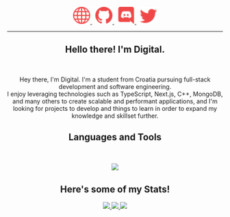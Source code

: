 <p align="center">
    <a href="https://crni.xyz/">
        <img src="./assets/icons/other/link-solid.svg/" width="40px" />
    </a>
    &nbsp;
    <a href="https://github.com/Digital39999/">
        <img src="./assets/icons/other/github-solid.svg/" width="40px" />
    </a>
    &nbsp;
    <a href="https://discord.com/invite/KxTCW2Wja8">
        <img src="./assets/icons/other/discord-solid.svg/" width="40px" />
    </a>
    &nbsp;
    <a href="https://twitter.com/Digital39999/">
        <img src="./assets/icons/other/twitter-solid.svg/" width="40px" />
    </a>
</p>

<hr />
<h2 align="center">
    Hello there! I'm <strong>Digital</strong>.
</h2>
&nbsp;

<p align="center">
    Hey there, I'm Digital. I'm a student from Croatia pursuing full-stack development and software engineering. <br />
    I enjoy leveraging technologies such as TypeScript, Next.js, C++, MongoDB, and many others to create scalable and performant applications, and I'm looking for projects to develop and things to learn in order to expand my knowledge and skillset further.
</p>

<h2 align="center">
    Languages and Tools
</h2>
&nbsp;

<p align="center">
    <a href="https://crni.xyz" title="Click Me">
        <img src="https://skillicons.dev/icons?i=vscode,ts,js,nodejs,react,express,netlify,nextjs,react,mongodb,docker,linux,postgres,cpp,discord,bots,git,github,cloudflare,html,css&perline=7" width="" />
    </a>
</p>

<h2 align="center">
    Here's some of my Stats!
</h2>

<p align="center">
    <a href="https://github.com/Digital39999/">
        <img src="https://digital-github-readme-streak-stats.vercel.app?user=Digital39999&background=0D1117&currStreakLabel=FFFFFF&sideLabels=FFFFFF&currStreakNum=FFFFFF&dates=FFFFFF&sideNums=FFFFFF&fire=f04848&ring=f04848&stroke=FFFFFFFF)](https://git.io/streak-stats" />
    </a>
    <a href="https://github.com/Digital39999/">
        <img src="https://digital-github-readme-stats.vercel.app/api?username=Digital39999&count_private=true&show_owner=true&show_icons=true&bg_color=0d1117&title_color=ffffff&text_color=ffffff&icon_color=f04848&hide_border=true/" />
    <a/>
    <a href="https://wakatime.com/@Digital">
        <img src="https://github-readme-stats.vercel.app/api/wakatime?username=Digital&hide_title=true&bg_color=0d1117&title_color=ef4848&text_color=ffffff&icon_color=f04848&langs_count=6&range=all_timelayout=compact" />
    <a/>
</p>
